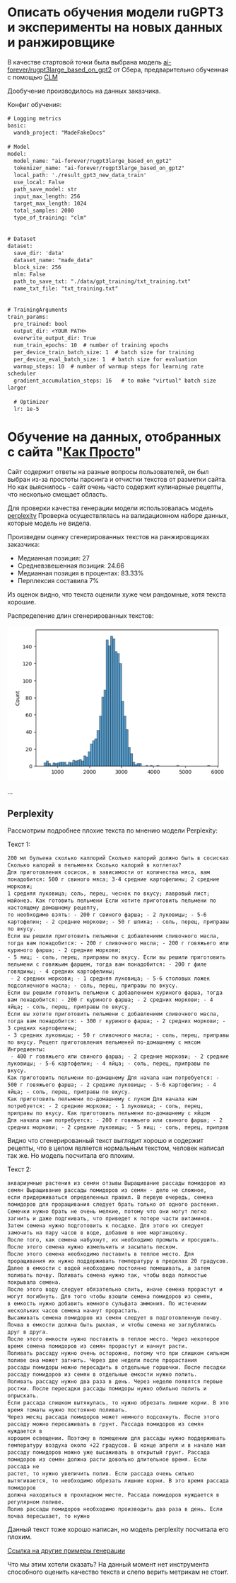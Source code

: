 # Описать обучения модели ruGPT3 и эксперименты на новых данных и ранжировщике

В качестве стартовой точки была выбрана модель [ai-forever/rugpt3large_based_on_gpt2](https://huggingface.co/ai-forever/rugpt3large_based_on_gpt2) от Сбера, 
предварительно обученная с помощью [CLM](https://d4mucfpksywv.cloudfront.net/better-language-models/language_models_are_unsupervised_multitask_learners.pdf)

Дообучение производилось на данных заказчика.

Конфиг обучения:
```commandline
# Logging metrics
basic:
  wandb_project: "MadeFakeDocs"

# Model
model:
  model_name: "ai-forever/rugpt3large_based_on_gpt2"
  tokenizer_name: "ai-forever/rugpt3large_based_on_gpt2"
  local_path: './result_gpt3_new_data_train'
  use_local: False
  path_save_model: str
  input_max_length: 256
  target_max_length: 1024
  total_samples: 2000
  type_of_training: "clm"


# Dataset
dataset:
  save_dir: 'data'
  dataset_name: "made_data"
  block_size: 256
  mlm: False
  path_to_save_txt: "./data/gpt_training/txt_training.txt"
  name_txt_file: "txt_training.txt"


# TrainingArguments
train_params:
  pre_trained: bool
  output_dir: <YOUR PATH>
  overwrite_output_dir: True
  num_train_epochs: 10  # number of training epochs
  per_device_train_batch_size: 1  # batch size for training
  per_device_eval_batch_size: 1  # batch size for evaluation
  warmup_steps: 10  # number of warmup steps for learning rate scheduler
  gradient_accumulation_steps: 16   # to make "virtual" batch size larger

  # Optimizer
  lr: 1e-5

```

# Обучение на данных, отобранных с сайта "[Как Просто](prepare_data.md)"

Сайт содержит ответы на разные вопросы пользователей, он был выбран из-за простоты парсинга и отчистки текстов от разметки сайта.
Но как выяснилось - сайт очень часто содержит кулинарные рецепты, что несколько смещает область.

Для проверки качества генерации модели использовалась модель [perplexity](https://github.com/facebookresearch/cc_net)
Проверка осуществлялась на валидационном наборе данных, которые модель не видела. 

Произведем оценку сгенерированных текстов на ранжировщиках заказчика:

* Медианная позиция: 27 
* Средневзвешенная позиция: 24.66 
* Медианная позиция в процентах: 83.33% 
* Перплексия составила 7%

Из оценок видно, что текста оценили хуже чем рандомные, хотя текста хорошие. 


Распределение длин сгенерированных текстов: 

![img.png](images/distribution_gen_text_lens.png)


...

## Perplexity

Рассмотрим подробнее плохие текста по мнению модели Perplexity:

Текст 1:
```
200 мл бульена сколько каллорий Сколько калорий должно быть в сосисках Сколько калорий в пельменях Сколько калорий в котлетах? 
Для приготовления сосисок, в зависимости от количества мяса, вам понадобится: 500 г свиного мяса; 3-4 средние картофелины; 2 средние моркови; 
1 средняя луковица; соль, перец, чеснок по вкусу; лавровый лист; майонез. Как готовить пельмени Если хотите приготовить пельмени по настоящему домашнему рецепту, 
то необходимо взять: - 200 г свиного фарша; - 2 луковицы; - 5-6 картофелин; - 2 средние моркови; - 50 г шпика; - соль, перец, приправы по вкусу. 
Если вы решили приготовить пельмени с добавлением сливочного масла, тогда вам понадобится: - 200 г сливочного масла; - 200 г говяжьего или куриного фарша; - 2 средние моркови; 
- 5 яиц; - соль, перец, приправы по вкусу. Если вы решили приготовить пельмени с говяжьим фаршем, тогда вам понадобится: - 200 г филе говядины; - 4 средних картофелины;
 - 2 средних моркови; - 1 средняя луковица; - 5-6 столовых ложек подсолнечного масла; - соль, перец, приправы по вкусу. 
Если вы решили готовить пельмени с добавлением куриного фарша, тогда вам понадобится: - 200 г куриного фарша; - 2 средних моркови; - 4 яйца; - соль, перец, приправы по вкусу. 
Если вы хотите приготовить пельмени с добавлением сливочного масла, тогда вам понадобится: - 300 г куриного фарша; - 2 средних моркови; - 3 средних картофелины;
- 3 средних луковицы; - 50 г сливочного масла; - соль, перец, приправы по вкусу. Рецепт приготовления пельменей по-домашнему с мясом Ингредиенты:
 - 400 г говяжьего или свиного фарша; - 2 средние моркови; - 2 средние луковицы; - 5-6 картофелин; - 4 яйца; - соль, перец, приправы по вкусу. 
Как приготовить пельмени по-домашнему Для начала нам потребуется: - 500 г говяжьего фарша; - 2 средние луковицы; - 5-6 картофелин; - 4 яйца; - соль, перец, приправы по вкусу.
Как приготовить пельмени по-домашнему с луком Для начала нам потребуется: - 2 средние моркови; - 1 луковица; - соль, перец, приправы по вкусу. Как приготовить пельмени по-домашнему с яйцом 
Для начала нам потребуется: - 200 г говяжьего или свиного фарша; - 2 средних моркови; - 2 средние луковицы; - 5 яиц; - соль, перец, приправ
```

Видно что сгенерированный текст выглядит хорошо и содержит рецепты, что в целом является нормальным текстом, человек написал так же. Но модель посчитала его плохим.

Текст 2:
```
аквариумные растения из семян отзывы Выращивание рассады помидоров из семян Выращивание рассады помидоров из семян - дело не сложное, 
если придерживаться определенных правил. В первую очередь, семена помидоров для проращивания следует брать только от одного растения. 
Семечки нужно брать не очень мелкие, потому что они могут легко загнить и даже подгнивать, что приведет к потере части витаминов. 
Затем семена нужно подготовить к посадке. Для этого их следует замочить на пару часов в воде, добавив в нее марганцовку. 
После того, как семена набухнут, их необходимо промыть и просушить. После этого семена нужно измельчить и засыпать песком. 
После этого семена необходимо поставить в теплое место. Для проращивания их нужно поддерживать температуру в пределах 20 градусов. 
Далее в емкости с водой необходимо постоянно помешивать, а затем поливать почву. Поливать семена нужно так, чтобы вода полностью покрывала семена. 
После этого воду следует обязательно слить, иначе семена прорастут и могут погибнуть. Для того чтобы взошли семена помидоров из семян, 
в емкость нужно добавить немного сульфата аммония. По истечении нескольких часов семена начнут прорастать. 
Высаживать семена помидоров из семян следует в подготовленную почву. Почва в емкости должна быть рыхлая, и чтобы семена не заглублялись друг в друга. 
После этого емкости нужно поставить в теплое место. Через некоторое время семена помидоров из семян прорастут и начнут расти. 
Поливать рассаду нужно очень осторожно, потому что при слишком сильном поливе она может загнить. Через две недели после прорастания 
рассады помидоры можно пересадить в отдельные горшочки. После посадки рассаду помидоров из семян в отдельные емкости нужно полить. 
Поливать рассаду нужно два раза в день. Через неделю появятся первые ростки. После пересадки рассады помидоры нужно обильно полить и опрыскать. 
Если рассада слишком вытянулась, то нужно обрезать лишние корни. В это время томаты нужно постоянно поливать. 
Через месяц рассада помидоров может немного подсохнуть. После этого рассаду можно пересаживать в грунт. Рассада помидоров из семян нуждается в 
хорошем освещении. Поэтому в помещении для рассады нужно поддерживать температуру воздуха около +22 градусов. В конце апреля и в начале мая 
рассаду помидоров можно уже высаживать в открытый грунт. Рассада помидоров из семян должна расти довольно длительное время. Если рассада не 
растет, то нужно увеличить полив. Если рассада очень сильно вытягивается, то необходимо обрезать лишние корни. В это время рассада помидоров 
должна находиться в прохладном месте. Рассада помидоров нуждается в регулярном поливе. 
Полив рассады помидоров необходимо производить два раза в день. Если почва пересыхает, то нужно
```

Данный текст тоже хорошо написан, но модель perplexity посчитала его плохим.


[Ссылка на другие примеры генерации](https://drive.google.com/file/d/19YLHnsPHvUmjLRx-iioYWu7yNJZbkZ-Z/view?usp=drive_link)


Что мы этим хотели сказать? На данный момент нет инструмента способного оценить качество текста и слепо верить метрикам не стоит. 
